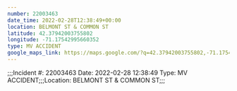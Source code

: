 ```yaml
---
number: 22003463
date_time: 2022-02-28T12:38:49+00:00
location: BELMONT ST & COMMON ST
latitude: 42.37942003755802
longitude: -71.17542995660352
type: MV ACCIDENT
google_maps_link: https://maps.google.com/?q=42.37942003755802,-71.17542995660352
---
```


;;;Incident #: 22003463  Date: 2022-02-28 12:38:49   Type: MV ACCIDENT;;;Location: BELMONT ST & COMMON ST;;;
